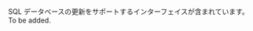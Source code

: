 <Namespace Name="Microsoft.Azure.Management.Sql.Fluent.SqlDatabase.Update">
  <Docs>
    <summary>SQL データベースの更新をサポートするインターフェイスが含まれています。</summary> 
    <remarks>To be added.</remarks>
  </Docs>
</Namespace>
